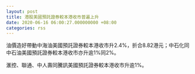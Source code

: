 ```yaml
---
layout: post
title: 港股美國預託證券較本港收市普遍上升
date: 2020-06-16 06:00:27.000000000 +08:00
categories: rss
---
```


油價造好帶動中海油美國預託證券較本港收市升2.4%，折合8.82港元；中石化同中石油美國預託證券較本港收市亦升逾1%同2%。

滙控、聯通、中人壽同騰訊美國預託證券較本港收市升逾1%。
